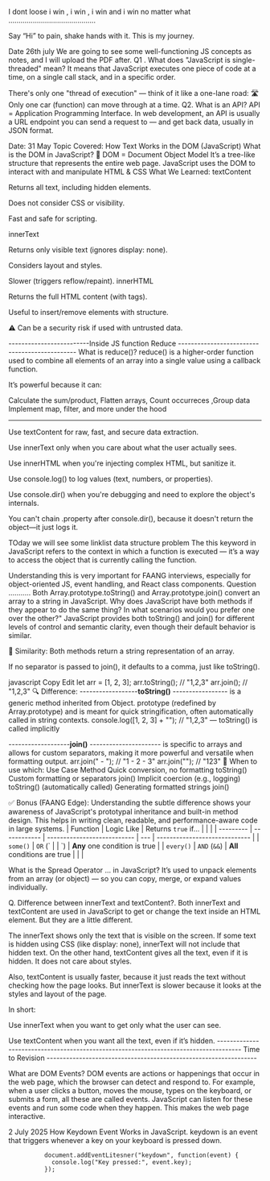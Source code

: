 I dont loose i win , i win , i win and i win no matter what ...........................................

Say “Hi” to pain, shake hands with it. This is my journey.


Date 26th july 
We are going to see some well-functioning JS concepts as notes, and I will upload the PDF after.
Q1 . What does "JavaScript is single-threaded" mean?
It means that JavaScript executes one piece of code at a time, on a single call stack, and in a specific order.

There's only one "thread of execution" — think of it like a one-lane road:
🛣 Only one car (function) can move through at a time.
Q2. What is an API?
API = Application Programming Interface. In web development, an API is usually a URL endpoint you can send a request to — and get back data, usually in JSON format.




Date: 31 May
Topic Covered: How Text Works in the DOM (JavaScript)
What is the DOM in JavaScript?
🔹 DOM = Document Object Model
It’s a tree-like structure that represents the entire web page.
JavaScript uses the DOM to interact with and manipulate HTML & CSS
 What We Learned:
textContent

Returns all text, including hidden elements.

Does not consider CSS or visibility.

Fast and safe for scripting.

innerText

Returns only visible text (ignores display: none).

Considers layout and styles.

Slower (triggers reflow/repaint).
innerHTML

Returns the full HTML content (with tags).

Useful to insert/remove elements with structure.

⚠️ Can be a security risk if used with untrusted data.


-------------------------Inside JS function Reduce ----------------------------------------------
What is reduce()?
reduce() is a higher-order function used to combine all elements of an array into a single value using a callback function.

It’s powerful because it can:

Calculate the  sum/product, Flatten arrays, Count occurreces ,Group data
Implement map, filter, and more under the hood

****



Use textContent for raw, fast, and secure data extraction.

Use innerText only when you care about what the user actually sees.

Use innerHTML when you're injecting complex HTML, but sanitize it.

Use console.log() to log values (text, numbers, or properties).

Use console.dir() when you're debugging and need to explore the object's internals.

You can't chain .property after console.dir(), because it doesn't return the object—it just logs it.


TOday we will see some linklist data structure problem 
The this keyword in JavaScript refers to the context in which a function is executed — it’s a way to access the object that is currently calling the function.

Understanding this is very important for FAANG interviews, especially for object-oriented JS, event handling, and React class components.
Question ........... Both Array.prototype.toString() and Array.prototype.join() convert an array to a string in JavaScript. Why does JavaScript have both methods if they appear to do the same thing? In what scenarios would you prefer one over the other?"
JavaScript provides both toString() and join() for different levels of control and semantic clarity, even though their default behavior is similar.

🧠 Similarity:
Both methods return a string representation of an array.

If no separator is passed to join(), it defaults to a comma, just like toString().

javascript
Copy
Edit
let arr = [1, 2, 3];
arr.toString(); // "1,2,3"
arr.join();     // "1,2,3"
🔍 Difference:
------------------**toString()** ----------------- is a generic method inherited from Object. prototype (redefined by Array.prototype) and is meant for quick stringification, often automatically called in string contexts.
console.log([1, 2, 3] + ""); // "1,2,3" — toString() is called implicitly


-------------------**join()** ---------------------- is specific to arrays and allows for custom separators, making it more powerful and versatile when formatting output.
arr.join(" - "); // "1 - 2 - 3"
arr.join("");    // "123"
🚀 When to use which:
Use Case	Method
Quick conversion, no formatting	toString()
Custom formatting or separators	join()
Implicit coercion (e.g., logging)	toString() (automatically called)
Generating formatted strings	join()

✅ Bonus (FAANG Edge):
Understanding the subtle difference shows your awareness of JavaScript's prototypal inheritance and built-in method design. This helps in writing clean, readable, and performance-aware code in large systems.
| Function  | Logic Like   | Returns `true` if...        |     |                               |
| --------- | ------------ | --------------------------- | --- | ----------------------------- |
| `some()`  | `OR` (\`     |                             | \`) | **Any** one condition is true |
| `every()` | `AND` (`&&`) | **All** conditions are true |     |                               |

What is the Spread Operator ... in JavaScript?
It’s used to unpack elements from an array (or object) — so you can copy, merge, or expand values individually.

Q. Difference between innerText and textContent?.
Both innerText and textContent are used in JavaScript to get or change the text inside an HTML element. But they are a little different.

The innerText shows only the text that is visible on the screen. If some text is hidden using CSS (like display: none), innerText will not include that hidden text. On the other hand, textContent gives all the text, even if it is hidden. It does not care about styles.

Also, textContent is usually faster, because it just reads the text without checking how the page looks. But innerText is slower because it looks at the styles and layout of the page.

In short:

Use innerText when you want to get only what the user can see.

Use textContent when you want all the text, even if it’s hidden.
-------------------------------------------------------------------------------------  Time to Revision -----------------------------------------------------------------

 What are DOM Events?
DOM events are actions or happenings that occur in the web page, which the browser can detect and respond to. For example, when a user clicks a button, moves the mouse, types on the keyboard, or submits a form, all these are called events. JavaScript can listen for these events and run some code when they happen. This makes the web page interactive.



2 July 2025 
How Keydown Event Works in JavaScript.
keydown is an event that triggers whenever a key on your keyboard is pressed down.

              document.addEventLitesner("keydown", function(event) {
                console.log("Key pressed:", event.key);
              });
